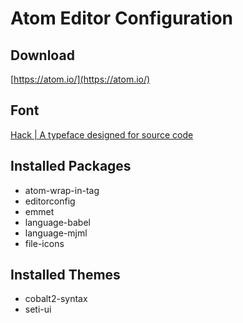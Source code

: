 # Atom Editor Configuration

## Download
[https://atom.io/](https://atom.io/)

## Font
[Hack | A typeface designed for source code](http://sourcefoundry.org/hack/)


## Installed Packages
* atom-wrap-in-tag
* editorconfig
* emmet
* language-babel
* language-mjml
* file-icons


## Installed Themes
* cobalt2-syntax
* seti-ui
